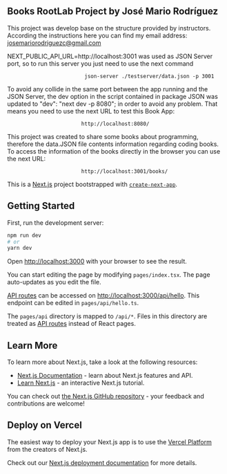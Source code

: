 ## Books RootLab Project by José Mario Rodríguez 

This project was develop base on the structure provided by instructors. According the instructions here you can find
my email address:
                            josemariorodriguezc@gmail.com

NEXT_PUBLIC_API_URL=http://localhost:3001 was used as JSON Server port, so to run this server you 
just need to use the next command 

                             json-server ./testserver/data.json -p 3001

To avoid any collide in the same port between the app running and the JSON Server, the dev option 
in the script contained in package JSON was updated to "dev": "next dev -p 8080"; in order to avoid any problem.
That means you need to use the next URL to test this Book App:

                            http://localhost:8080/

This project was created to share some books about programming, therefore the data.JSON file contents information 
regarding coding books. To access the information of the books directly in the browser you can use the next URL:

                            http://localhost:3001/books/



This is a [Next.js](https://nextjs.org/) project bootstrapped with [`create-next-app`](https://github.com/vercel/next.js/tree/canary/packages/create-next-app).

## Getting Started

First, run the development server:

```bash
npm run dev
# or
yarn dev
```

Open [http://localhost:3000](http://localhost:3000) with your browser to see the result.

You can start editing the page by modifying `pages/index.tsx`. The page auto-updates as you edit the file.

[API routes](https://nextjs.org/docs/api-routes/introduction) can be accessed on [http://localhost:3000/api/hello](http://localhost:3000/api/hello). This endpoint can be edited in `pages/api/hello.ts`.

The `pages/api` directory is mapped to `/api/*`. Files in this directory are treated as [API routes](https://nextjs.org/docs/api-routes/introduction) instead of React pages.

## Learn More

To learn more about Next.js, take a look at the following resources:

- [Next.js Documentation](https://nextjs.org/docs) - learn about Next.js features and API.
- [Learn Next.js](https://nextjs.org/learn) - an interactive Next.js tutorial.

You can check out [the Next.js GitHub repository](https://github.com/vercel/next.js/) - your feedback and contributions are welcome!

## Deploy on Vercel

The easiest way to deploy your Next.js app is to use the [Vercel Platform](https://vercel.com/new?utm_medium=default-template&filter=next.js&utm_source=create-next-app&utm_campaign=create-next-app-readme) from the creators of Next.js.

Check out our [Next.js deployment documentation](https://nextjs.org/docs/deployment) for more details.
